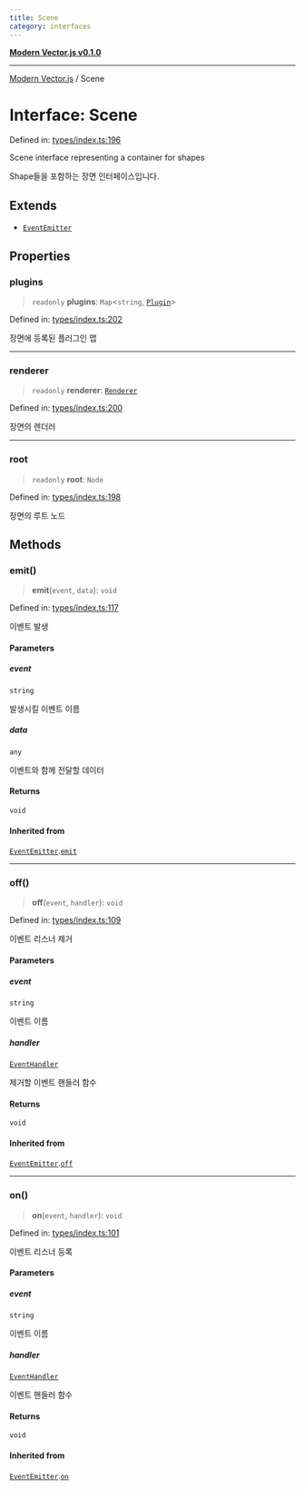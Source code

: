 ```yaml
---
title: Scene
category: interfaces
---
```


[**Modern Vector.js v0.1.0**](../README.md)

***

[Modern Vector.js](../README.md) / Scene

# Interface: Scene

Defined in: [types/index.ts:196](https://github.com/miridih-jwpark02/modern-vector.js/blob/37a69dc197ba8a52e9720cae0849c3f533f1e74e/packages/core/src/core/types/index.ts#L196)

Scene interface representing a container for shapes

Shape들을 포함하는 장면 인터페이스입니다.

## Extends

- [`EventEmitter`](EventEmitter.md)

## Properties

### plugins

> `readonly` **plugins**: `Map`\<`string`, [`Plugin`](Plugin.md)\>

Defined in: [types/index.ts:202](https://github.com/miridih-jwpark02/modern-vector.js/blob/37a69dc197ba8a52e9720cae0849c3f533f1e74e/packages/core/src/core/types/index.ts#L202)

장면에 등록된 플러그인 맵

***

### renderer

> `readonly` **renderer**: [`Renderer`](Renderer.md)

Defined in: [types/index.ts:200](https://github.com/miridih-jwpark02/modern-vector.js/blob/37a69dc197ba8a52e9720cae0849c3f533f1e74e/packages/core/src/core/types/index.ts#L200)

장면의 렌더러

***

### root

> `readonly` **root**: `Node`

Defined in: [types/index.ts:198](https://github.com/miridih-jwpark02/modern-vector.js/blob/37a69dc197ba8a52e9720cae0849c3f533f1e74e/packages/core/src/core/types/index.ts#L198)

장면의 루트 노드

## Methods

### emit()

> **emit**(`event`, `data`): `void`

Defined in: [types/index.ts:117](https://github.com/miridih-jwpark02/modern-vector.js/blob/37a69dc197ba8a52e9720cae0849c3f533f1e74e/packages/core/src/core/types/index.ts#L117)

이벤트 발생

#### Parameters

##### event

`string`

발생시킬 이벤트 이름

##### data

`any`

이벤트와 함께 전달할 데이터

#### Returns

`void`

#### Inherited from

[`EventEmitter`](EventEmitter.md).[`emit`](EventEmitter.md#emit)

***

### off()

> **off**(`event`, `handler`): `void`

Defined in: [types/index.ts:109](https://github.com/miridih-jwpark02/modern-vector.js/blob/37a69dc197ba8a52e9720cae0849c3f533f1e74e/packages/core/src/core/types/index.ts#L109)

이벤트 리스너 제거

#### Parameters

##### event

`string`

이벤트 이름

##### handler

[`EventHandler`](../type-aliases/EventHandler.md)

제거할 이벤트 핸들러 함수

#### Returns

`void`

#### Inherited from

[`EventEmitter`](EventEmitter.md).[`off`](EventEmitter.md#off)

***

### on()

> **on**(`event`, `handler`): `void`

Defined in: [types/index.ts:101](https://github.com/miridih-jwpark02/modern-vector.js/blob/37a69dc197ba8a52e9720cae0849c3f533f1e74e/packages/core/src/core/types/index.ts#L101)

이벤트 리스너 등록

#### Parameters

##### event

`string`

이벤트 이름

##### handler

[`EventHandler`](../type-aliases/EventHandler.md)

이벤트 핸들러 함수

#### Returns

`void`

#### Inherited from

[`EventEmitter`](EventEmitter.md).[`on`](EventEmitter.md#on)
